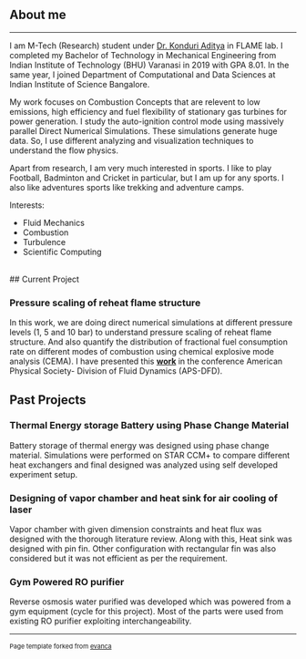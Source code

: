 ## About me
---
I am M-Tech (Research) student under [Dr. Konduri Aditya](http://cds.iisc.ac.in/faculty/konduriadi/) in FLAME lab. I completed my Bachelor of Technology in Mechanical Engineering from Indian Institute of Technology (BHU) Varanasi in 2019 with GPA 8.01. In the same year, I joined Department of Computational and Data Sciences at Indian Institute of Science Bangalore. 

My work focuses on Combustion Concepts that are relevent to low emissions, high efficiency and fuel flexibility of stationary gas turbines for power generation. I study the auto-ignition control mode using massively parallel Direct Numerical Simulations. These simulations generate huge data. So, I use different analyzing and visualization techniques to understand the flow physics.

Apart from research, I am very much interested in sports. I like to play Football, Badminton and Cricket in particular, but I am up for any sports. I also like adventures sports like trekking and adventure camps.

Interests:
- Fluid Mechanics
- Combustion
- Turbulence
- Scientific Computing


<br>
## Current Project

### Pressure scaling of reheat flame structure
In this work, we are doing direct numerical simulations at different pressure levels (1, 5 and 10 bar) to understand pressure scaling of reheat flame structure. And also quantify the distribution of fractional fuel consumption rate on different modes of combustion using chemical explosive mode analysis (CEMA). I have presented this <a href= "pdf/main_u.pdf" target="blank"><b>work</b></a> in the conference American Physical Society- Division of Fluid Dynamics (APS-DFD).

## Past Projects

### Thermal Energy storage Battery using Phase Change Material
Battery storage of thermal energy was designed using phase change material. Simulations were performed on STAR CCM+ to compare different heat exchangers and final designed was analyzed using self developed experiment setup. 


### Designing of vapor chamber and heat sink for air cooling of laser
Vapor chamber with given dimension constraints and heat flux was designed with the thorough literature review. Along with this, Heat sink was designed with pin fin. Other configuration with rectangular fin was also considered but it was not efficient as per the requirement.


### Gym Powered RO purifier
Reverse osmosis water purified was developed which was powered from a gym equipment (cycle for this project). Most of the parts were used from existing RO purifier exploiting interchangeability.






---
<p style="font-size:11px">Page template forked from <a href="https://github.com/evanca/quick-portfolio">evanca</a></p>
<!-- Remove above link if you don't want to attibute -->
